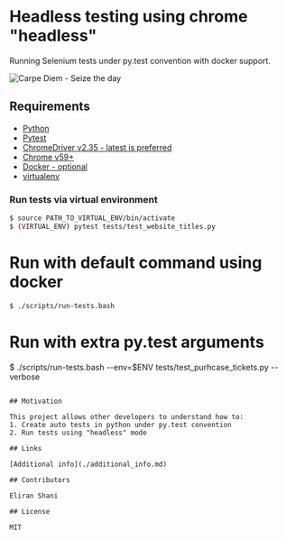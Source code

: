 # Headless testing using chrome "headless"
Running Selenium tests under py.test convention with docker support.

![Carpe Diem - Seize the day](files/shark.png "Carpe Diem")

## Requirements

- [Python](http://selenium-python.readthedocs.io/)
- [Pytest](https://docs.pytest.org/en/latest/)
- [ChromeDriver v2.35 - latest is preferred](https://sites.google.com/a/chromium.org/chromedriver/)
- [Chrome v59+](https://developers.google.com/web/updates/2017/04/headless-chrome)
- [Docker - optional](https://www.docker.com/)
- [virtualenv](https://virtualenv.pypa.io/en/stable/)

### Run tests via virtual environment
```bash
$ source PATH_TO_VIRTUAL_ENV/bin/activate
$ (VIRTUAL_ENV) pytest tests/test_website_titles.py
```

# Run with default command using docker
```bash
$ ./scripts/run-tests.bash
```

# Run with extra py.test arguments
$ ./scripts/run-tests.bash --env=$ENV tests/test_purhcase_tickets.py --verbose
```

## Motivation

This project allows other developers to understand how to:
1. Create auto tests in python under py.test convention
2. Run tests using "headless" mode

## Links

[Additional info](./additional_info.md)

## Contributors

Eliran Shani

## License

MIT

